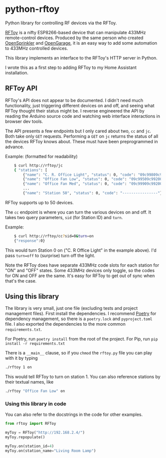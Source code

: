 # python-rftoy
Python library for controlling RF devices via the RFToy.

[RFToy](https://opensprinkler.com/product/rftoy/) is a nifty ESP8266-based device that can manipulate 433MHz remote-control
devices.  Produced by the same person who created 
[OpenSprinkler](https://opensprinkler.com) and [OpenGarage](https://opensprinkler.com/product/opengarage/), it is an
easy way to add some automation to 433MHz controlled devices.

This library implements an interface to the RFToy's HTTP server in Python.

I wrote this as a first step to adding RFToy to my Home Assistant installation.

## RFToy API

RFToy's API does not appear to be documented.  I didn't need much functionality,
just triggering different devices on and off, and seeing what RFToy thought 
their status might be.  I reverse engineered the API by reading the Arduino
source code and watching web interface interactions in browser dev tools.

The API presents a few endpoints but I only cared about two, `cc` and `jc`.  Both
take only `GET` requests.
Performing a `GET` on `jc` returns the status of all the devices RFToy knows about.
These must have been preprogrammed in advance.

Example: (formatted for readability)

```sh
    $ curl http://rftoy/jc
    { "stations": [
        {"name": "C. R. Office Light", "status": 0, "code": "09c99809c99800fa"},
        {"name": "Office Fan Low", "status": 0, "code": "09c99509c99200fa"},
        {"name": "Office Fan Med", "status": 0, "code": "09c99909c99200fa"},
        ...
        {"name": "Station 50", "status": 0, "code": "----------------"}]}
```

RFToy supports up to 50 devices.

The `cc` endpoint is where you can turn the various devices on and off.  It takes two
query parameters, `sid` (for Station ID) and `turn`.  

Example:

```sh
    $ curl http://rftoy/cc?sid=0&turn=on
    {"response":0}
```

This would turn Station 0 on ("C. R Office Light" in the example above).  I'd pass
`turn=off` to (surprise) turn off the light.

Note the RFToy does have separate 433MHz code slots for each station for "ON" and "OFF" states.
Some 433MHz devices only toggle, so the codes for ON and OFF are the same.  It's
easy for RFToy to get out of sync when that's the case.

## Using this library

The library is very small, just one file (excluding tests and project management files).
First install the dependencies.  I recommend [Poetry](https://python-poetry.org) for
dependency management, so there is a `poetry.lock` and `pyproject.toml` file.  I also exported
the dependencies to the more common `requirements.txt`.

For Poetry, run `poetry install` from the root of the project.  For Pip, run
`pip install -r requirements.txt`

There is a `__main__` clause, so if you `chmod` the `rftoy.py` file you can play
with it by typing

```sh
./rftoy 1 on
```

This would tell RFToy to turn on station 1.  You can also reference stations by their
textual names, like

```sh
./rftoy "Office Fan Low" on
```

### Using this library in code

You can also refer to the docstrings in the code for other examples.

```python
from rftoy import RFToy

myToy = RFToy("http://192.168.2.4/")
myToy.repopulate()

myToy.on(station_id=4)
myToy.on(station_name="Living Room Lamp")
```
